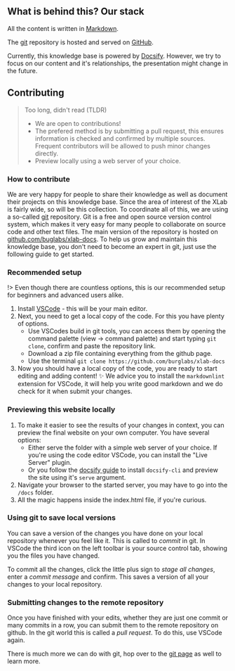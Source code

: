 ## What is behind this? Our stack
All the content is written in [Markdown](https://www.markdownguide.org/).

The [git](git-and-github.md) repository is hosted and served on [GitHub](https://github.com/burglabs/xlab-docs).

Currently, this knowledge base is powered by [Docsify](https://docsify.js.org). However, we try to focus on our content and it's relationships, the presentation might change in the future.

## Contributing

> Too long, didn't read (TLDR)
> - We are open to contributions!
> - The prefered method is by submitting a pull request, this ensures information is checked and confirmed by multiple sources. Frequent contributors will be allowed to push minor changes directly.
> - Preview locally using a web server of your choice.

### How to contribute

We are very happy for people to share their knowledge as well as document their projects on this knowledge base. Since the area of interest of the XLab is fairly wide, so will be this collection.
To coordinate all of this, we are using a so-called [git](git-and-github.md) repository. Git is a free and open source version control system, which makes it very easy for many people to collaborate on source code and other text files. The main version of the repository is hosted on [github.com/buglabs/xlab-docs](https://github.com/burglabs/xlab-docs). To help us grow and maintain this knowledge base, you don't need to become an expert in git, just use the following guide to get started.

### Recommended setup

!> Even though there are countless options, this is our recommended setup for beginners and advanced users alike.

1. Install [VSCode](https://code.visualstudio.com/) - this will be your main editor.
1. Next, you need to get a local copy of the code. For this you have plenty of options.
    - Use VSCodes build in git tools, you can access them by opening the command palette (view -> command palette) and start typing `git clone`, confirm and paste the repository link.
    - Download a zip file containing everything from the github page.
    - Use the terminal `git clone https://github.com/burglabs/xlab-docs`
1. Now you should have a local copy of the code, you are ready to start editing and adding content! ✨ We advice you to install the `markdownlint` extension for VSCode, it will help you write good markdown and we do check for it when submit your changes.

### Previewing this website locally

1. To make it easier to see the results of your changes in context, you can preview the final website on your own computer. You have several options:
    - Either serve the folder with a simple web server of your choice. If you're using the code editor VSCode, you can install the "Live Server" plugin.
    - Or you follow the [docsify guide](https://docsify.js.org/#/quickstart) to install `docsify-cli` and preview the site using it's `serve` argument.
1. Navigate your browser to the started server, you may have to go into the `/docs` folder.
1. All the magic happens inside the index.html file, if you're curious.

### Using git to save local versions

You can save a version of the changes you have done on your local repository whenever you feel like it. This is called to *commit* in git. In VSCode the third icon on the left toolbar is your source control tab, showing you the files you have changed.

To commit all the changes, click the little plus sign to *stage all changes*, enter a *commit message* and confirm. This saves a version of all your changes to your local repository.

### Submitting changes to the remote repository

Once you have finished with your edits, whether they are just one commit or many commits in a row, you can submit them to the remote repository on github. In the git world this is called a *pull request*. To do this, use VSCode again.

There is much more we can do with git, hop over to the [git page](tools/git.md) as well to learn more.
